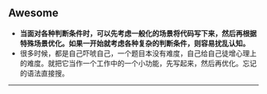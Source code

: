 ## Awesome

- **当面对各种判断条件时，可以先考虑一般化的场景将代码写下来，然后再根据特殊场景优化。如果一开始就考虑各种复杂的判断条件，则容易扰乱认知。**
- 很多时候，都是自己吓唬自己，一个题目本没有难度，自己给自己徒增心理上的难度。就把它当作一个工作中的一个小功能，先写起来，然后再优化。忘记的语法直接搜。

------

